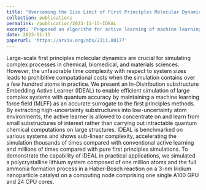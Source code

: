 ```yaml
---
title: "Overcoming the Size Limit of First Principles Molecular Dynamics Simulations with an In-Distribution Substructure Embedding Active Learner"
collection: publications
permalink: /publication/2023-11-15-IDEAL
excerpt: 'Proposed an algorithm for active learning of machine learning force fields based on optimized substructures, providing a solution for precise and rapid molecular dynamics simulations of complex structural systems. Research done during my internship at MSR AI4Science'
date: 2023-11-15
paperurl: 'https://arxiv.org/abs/2311.08177'
---
```


Large-scale first principles molecular dynamics are crucial for simulating complex processes in chemical, biomedical, and materials sciences. However, the unfavorable time complexity with respect to system sizes leads to prohibitive computational costs when the simulation contains over a few hundred atoms in practice. We present an In-Distribution substructure Embedding Active Learner (IDEAL) to enable efficient simulation of large complex systems with quantum accuracy by maintaining a machine learning force field (MLFF) as an accurate surrogate to the first principles methods. By extracting high-uncertainty substructures into low-uncertainty atom environments, the active learner is allowed to concentrate on and learn from small substructures of interest rather than carrying out intractable quantum chemical computations on large structures. IDEAL is benchmarked on various systems and shows sub-linear complexity, accelerating the simulation thousands of times compared with conventional active learning and millions of times compared with pure first principles simulations. To demonstrate the capability of IDEAL in practical applications, we simulated a polycrystalline lithium system composed of one million atoms and the full ammonia formation process in a Haber-Bosch reaction on a 3-nm Iridium nanoparticle catalyst on a computing node comprising one single A100 GPU and 24 CPU cores.
